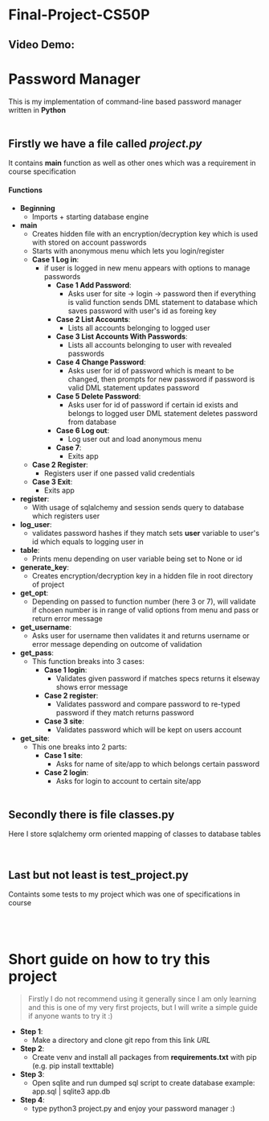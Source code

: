 # Final-Project-CS50P
## Video Demo: <URL>
# Password Manager
This is my implementation of command-line based password manager written in **Python** <br><br>

## Firstly we have a file called ***project.py*** <br>
It contains **main** function as well as other ones which was a requirement in course specification <br> 
#### Functions
- **Beginning** <br>
    + Imports + starting database engine
- **main** <br>
    + Creates hidden file with an encryption/decryption key which is used with stored on account passwords
    + Starts with anonymous menu which lets you login/register
    + **Case 1 Log in**:
        + if user is logged in new menu appears with options to manage passwords
            + **Case 1 Add Password**:
                * Asks user for site -> login -> password then if everything is valid function sends DML statement to database which saves password with user's id as foreing key
            + **Case 2 List Accounts**:
                * Lists all accounts belonging to logged user
            + **Case 3 List Accounts With Passwords**:
                * Lists all accounts belonging to user with revealed passwords
            + **Case 4 Change Password**:
                * Asks user for id of password which is meant to be changed, then prompts for new password if password is valid DML statement updates password
            + **Case 5 Delete Password**:
                * Asks user for id of password if certain id exists and belongs to logged user DML statement deletes password from database
            + **Case 6 Log out**:
                * Log user out and load anonymous menu
            + **Case 7**:
                * Exits app
    + **Case 2 Register**:
        * Registers user if one passed valid credentials
    + **Case 3 Exit**:
        * Exits app
- **register**:
    + With usage of sqlalchemy and session sends query to database which registers user
- **log_user**:
    + validates password hashes if they match sets **user** variable to user's id which equals to logging user in
- **table**:
    + Prints menu depending on user variable being set to None or id
- **generate_key**:
    + Creates encryption/decryption key in a hidden file in root directory of project
- **get_opt**:
    + Depending on passed to function number (here 3 or 7), will validate if chosen number is in range of valid options from menu and pass or return error message
- **get_username**:
    + Asks user for username then validates it and returns username or error message depending on outcome of validation
- **get_pass**:
    + This function breaks into 3 cases:
        * **Case 1 login**:
            * Validates given password if matches specs returns it elseway shows error message
        * **Case 2 register**:
            * Validates password and compare password to re-typed password if they match returns password
        * **Case 3 site**:
            * Validates password which will be kept on users account
- **get_site**:
    + This one breaks into 2 parts:
        * **Case 1 site**:
            * Asks for name of site/app to which belongs certain password
        * **Case 2 login**:
            * Asks for login to account to certain site/app
<br><br>

## Secondly there is file **classes.py**
Here I store sqlalchemy orm oriented mapping of classes to database tables

<br>

## Last but not least is **test_project.py**
Containts some tests to my project which was one of specifications in course

<br><br>

# Short guide on how to try this project
> Firstly I do not recommend using it generally since I am only learning and this is one of my very first projects, but I will write a simple guide if anyone wants to try it :)
+ **Step 1**:
    * Make a directory and clone git repo from this link *URL*
+ **Step 2**:
    * Create venv and install all packages from **requirements.txt** with pip (e.g. pip install texttable)
+ **Step 3**:
    * Open sqlite and run dumped sql script to create database
    example: app.sql | sqlite3 app.db
+ **Step 4**:
    * type python3 project.py and enjoy your password manager :)
